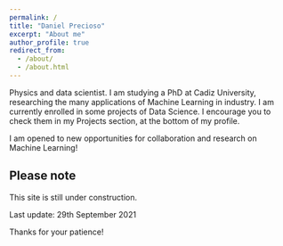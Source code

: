 ```yaml
---
permalink: /
title: "Daniel Precioso"
excerpt: "About me"
author_profile: true
redirect_from: 
  - /about/
  - /about.html
---
```


Physics and data scientist. I am studying a PhD at Cadiz University, researching the many applications of Machine Learning in industry. I am currently enrolled in some projects of Data Science. I encourage you to check them in my Projects section, at the bottom of my profile.

I am opened to new opportunities for collaboration and research on Machine Learning!

Please note
-----

This site is still under construction.

Last update: 29th September 2021

Thanks for your patience!

